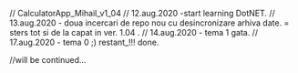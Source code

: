 // CalculatorApp_Mihail_v1_04
// 12.aug.2020 -start learning DotNET.
// 13.aug.2020 - doua incercari de repo nou cu desincronizare arhiva date. = sters tot si de la capat in ver. 1.04 .
// 14.aug.2020 - tema 1 gata.
// 17.aug.2020 - tema 0 ;) restant_!!! done. 


//will be continued...
